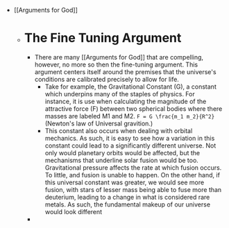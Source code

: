 - [[Arguments for God]]
	- # The Fine Tuning Argument
		- There are many [[Arguments for God]] that are compelling, however, no more so then the fine-tuning argument. This argument centers itself around the premises that the universe's conditions  are calibrated precisely to allow for life.
			- Take for example, the Gravitational Constant (G), a constant which underpins many of the staples of physics. For instance, it is use when calculating the magnitude of the attractive force (F) between two spherical bodies  where there masses are labeled M1 and M2. ` F = G \frac{m_1 m_2}{R^2} ` (Newton's law of Universal gravition.)
			- This constant also occurs when dealing with orbital mechanics. As such, it is easy to see how a variation in this constant could lead to a significantly different universe. Not only would planetary orbits would be affected, but the mechanisms that underline solar fusion would be too. Gravitational pressure affects the rate at which fusion occurs. To little, and fusion is unable to happen.  On the other hand, if this universal constant was greater, we would see more fusion, with stars of lesser mass being able to fuse more than deuterium, leading to a change in what is considered rare metals. As such, the fundamental makeup of our universe would look different
		-